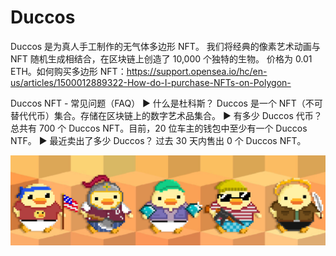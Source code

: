 # Duccos

Duccos 是为真人手工制作的无气体多边形 NFT。 我们将经典的像素艺术动画与 NFT 随机生成相结合，在区块链上创造了 10,000 个独特的生物。 价格为 0.01 ETH。如何购买多边形 NFT：https://support.opensea.io/hc/en-us/articles/1500012889322-How-do-I-purchase-NFTs-on-Polygon-

Duccos NFT - 常见问题（FAQ）
▶ 什么是杜科斯？
Duccos 是一个 NFT（不可替代代币）集合。存储在区块链上的数字艺术品集合。
▶ 有多少 Duccos 代币？
总共有 700 个 Duccos NFT。目前，20 位车主的钱包中至少有一个 Duccos NTF。
▶ 最近卖出了多少 Duccos？
过去 30 天内售出 0 个 Duccos NFT。

![NFT](unnamed.png)


